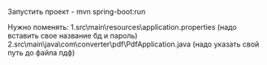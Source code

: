 Запустить проект - mvn spring-boot:run

Нужно поменять:
    1.src\main\resources\application.properties (надо вставить свое название бд и пароль)
    2.src\main\java\com\converter\pdf\PdfApplication.java (надо указать свой путь до файла пдф)